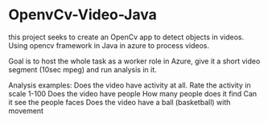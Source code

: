 # OpenvCv-Video-Java
this project seeks to create an OpenCv app to detect objects in videos.
Using opencv framework in Java in azure to process videos.

Goal is to host the whole task as a worker role in Azure, give it a short video segment (10sec mpeg) and run analysis in it.

Analysis examples:
Does the video have activity at all.
Rate the activity in scale 1-100
Does the video have people
How many people does it find
Can it see the people faces
Does the video have a ball (basketball) with movement
